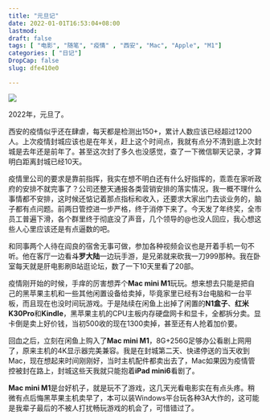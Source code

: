 ```yaml
---
title: "元旦记"
date: 2022-01-01T16:53:04+08:00
lastmod: 
draft: false
tags: [ "电影", "随笔", "疫情" , "西安", "Mac", "Apple", "M1"]
categories: [ "日记"]
DropCap: false
slug: dfe410e0

---
```


![](https://img-upyun.kekeyu.top/2343.jpeg)

2022年，元旦了。

西安的疫情似乎还在肆虐，每天都是检测出150+，累计人数应该已经超过1200人。上次疫情封城应该也是在年关，赶上这个时间点，我就有点分不清到底上次封城是去年还是前年了。甚至这次封了多久也没感觉，查了一下微信聊天记录，才算明白距离封城已经10天。

疫情里公司的要求是靠前指挥，我实在想不明白还有什么好指挥的，乖乖在家听政府的安排不就完事了？公司还整天通报各类营销安排的落实情况，我一概不理什么事情都不安排，这时候还惦记着那点指标和收入，还要求大家出门去谈业务的，脑子都有点问题。前两日管控进一步严格，终于消停下来了。今天发了年终奖，全市员工普遍下滑，各个群里终于彻底没了声音，几个领导的@也没人回应，我心想这些人心里应该还是有点逼数的吧。

和同事两个人待在阎良的宿舍无事可做，参加各种视频会议也是开着手机一句不听。他在客厅一边看**斗罗大陆**一边玩手游，是兄弟就来砍我一刀999那种。我在卧室每天就是肝电影刷B站逛论坛，数了一下10天里看了20部。

疫情刚开始的时候，手痒的厉害想弄个**Mac mini M1**玩玩。想来想去只能是把自己的黑苹果主机和一些其他闲置设备给卖掉，毕竟家里已经有3台电脑和一台平板，而且现在也没时间玩游戏。于是陆续在闲鱼上出掉了闲置的**N1盒子**、**红米K30Pro**和**Kindle**，黑苹果主机的CPU主板内存硬盘网卡和显卡，全都拆分卖。显卡倒是卖上好价钱，当初500收的现在1300卖掉，甚至还有人抢着加价要。

回血之后，立刻在闲鱼上购入了**Mac mini M1**，8G+256G足够办公看剧上网用了，原来主机的4K显示器完美兼容。我是在封城第二天、快递停送的当天收到Mac，现在想起来时间刚刚好，当时主机配件都卖出去了，Mac如果因为疫情管控被封在路上，封城这些天我就只能抱着**iPad mini6**看剧了。

**Mac mini M1**是台好机子，就是玩不了游戏，这几天光看电影实在有点头疼。稍微有点后悔黑苹果主机卖早了，本可以装Windows平台玩各种3A大作的，这可能是我辈子最后的不被人打扰畅玩游戏的机会了，可惜错过了。
